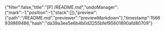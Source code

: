 {"filter":false,"title":"[P] /README.md","undoManager":{"mark":-1,"position":-1,"stack":[]},"preview":{"path":"/README.md","previewer":"previewMarkdown"},"timestamp":1566939869486,"hash":"da39a3ee5e6b4b0d3255bfef95601890afd80709"}